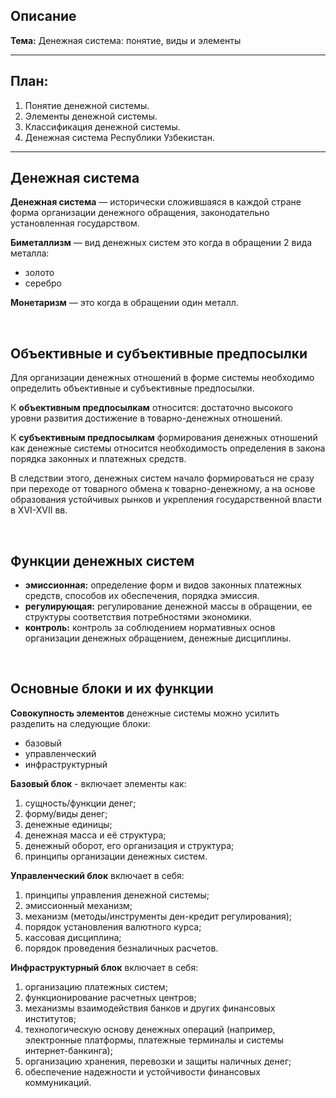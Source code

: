 ## Описание

**Тема:** Денежная система: понятие, виды и элементы

---

## План:

1. Понятие денежной системы.
2. Элементы денежной системы.
3. Классификация денежной системы.
4. Денежная система Республики Узбекистан.

---

## Денежная система

**Денежная система** — исторически сложившаяся в каждой стране форма организации денежного обращения, законодательно установленная государством.

**Биметаллизм** — вид денежных систем это когда в обращении 2 вида металла: 
- золото
- серебро

**Монетаризм** — это когда в обращении один металл.

<br>

## Объективные и субъективные предпосылки

Для организации денежных отношений в форме системы необходимо определить объективные и субъективные предпосылки.

К **объективным предпосылкам** относится: достаточно высокого уровни развития достижение в товарно-денежных отношений.

К **субъективным предпосылкам** формирования денежных отношений как денежные системы относится необходимость определения в закона порядка законных и платежных средств.

В следствии этого, денежных систем начало формироваться не сразу при переходе от товарного обмена к товарно-денежному, а на основе образования устойчивых рынков и укрепления государственной власти в XVI-XVII вв.

<br>

## Функции денежных систем

- **эмиссионная:**
  определение форм и видов законных платежных средств, способов их обеспечения, порядка эмиссия.
- **регулирующая:**
  регулирование денежной массы в обращении, ее структуры соответствия потребностями экономики.
- **контроль:**
  контроль за соблюдением нормативных основ организации денежных обращением, денежные дисциплины.

<br>

## Основные блоки и их функции

**Совокупность элементов** денежные системы можно усилить разделить на следующие блоки:

- базовый
- управленческий
- инфраструктурный

**Базовый блок** - включает элементы как:
1. сущность/функции денег;
2. форму/виды денег;
3. денежные единицы;
4. денежная масса и её структура;
5. денежный оборот, его организация и структура;
6. принципы организации денежных систем.
   
**Управленческий блок** включает в себя:
1. принципы управления денежной системы;
2. эмиссионный механизм;
3. механизм (методы/инструменты ден-кредит регулирования);
4. порядок установления валютного курса;
5. кассовая дисциплина;
6. порядок проведения безналичных расчетов.

**Инфраструктурный блок** включает в себя:
1. организацию платежных систем;
2. функционирование расчетных центров;
3. механизмы взаимодействия банков и других финансовых институтов;
4. технологическую основу денежных операций (например, электронные платформы, платежные терминалы и системы интернет-банкинга);
5. организацию хранения, перевозки и защиты наличных денег;
6. обеспечение надежности и устойчивости финансовых коммуникаций.
